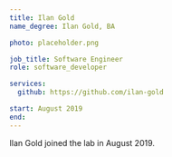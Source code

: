```yaml
---
title: Ilan Gold
name_degree: Ilan Gold, BA

photo: placeholder.png

job_title: Software Engineer
role: software_developer

services:
  github: https://github.com/ilan-gold

start: August 2019
end:
---
```

Ilan Gold joined the lab in August 2019.
